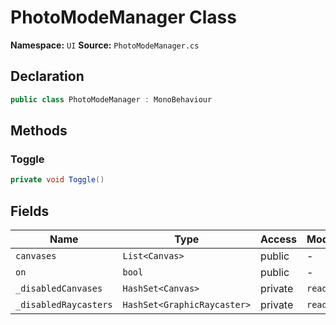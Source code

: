 # PhotoModeManager Class

**Namespace:** `UI`
**Source:** `PhotoModeManager.cs`

## Declaration

```csharp
public class PhotoModeManager : MonoBehaviour
```

## Methods

### Toggle

```csharp
private void Toggle()
```

## Fields

| Name | Type | Access | Modifiers |
|------|------|--------|-----------|
| `canvases` | `List<Canvas>` | public | - |
| `on` | `bool` | public | - |
| `_disabledCanvases` | `HashSet<Canvas>` | private | `readonly` |
| `_disabledRaycasters` | `HashSet<GraphicRaycaster>` | private | `readonly` |

